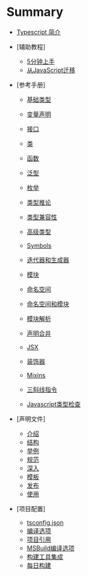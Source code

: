 # Summary

* [Typescript 简介](README.md)
* [辅助教程]

  * [5分钟上手](Tutorials/TypeScript-in-5-minutes.md)
  * [从JavaScript迁移](Tutorials/Migrating-from-Javascript.md)

* [参考手册]

  * [基础类型](HandBook/Basic-Types.md)

  * [变量声明](HandBook/Variable-Declarations.md)
  * [接口](HandBook/Interfaces.md)
  * [类](HandBook/Classes.md)
  * [函数](HandBook/Functions.md)
  * [泛型](HandBook/Generics.md)
  * [枚举](HandBook/Enums.md)
  * [类型推论](HandBook/Type-Inference.md)
  * [类型兼容性](HandBook/Type-Compatibility.md)
  * [高级类型](HandBook/Advanced-Types.md)
  * [Symbols](HandBook/Symbols.md)
  * [迭代器和生成器](HandBook/Iterators-and-Generators.md)
  * [模块](HandBook/Modules.md)
  * [命名空间](HandBook/Namespaces.md)
  * [命名空间和模块](HandBook/Namespaces-and-Modules.md)
  * [模块解析](HandBook/Module-Resolution.md)
  * [声明合并](HandBook/Declaration-merging.md)
  * [JSX](HandBook/JSX.md)
  * [装饰器](HandBook/Decorators.md)
  * [Mixins](HandBook/Mixins.md)
  * [三斜线指令](HandBook/Triple-Slash-Directives.md)
  * [Javascript类型检查](HandBoo/Type-Checking-Javascript-Files.md)

* [声明文件]
  * [介绍](Declaration-Files/Introduction.md)
  * [结构](Declaration-Files/Library-Structures.md)
  * [举例](Declaration-Files/By-Example.md)
  * [规范](Declaration-Files/Do's-and-Don'ts.md)
  * [深入](Declaration-Files/Deep-Dive.md)
  * [模板](Declaration-Files/Templates.md)
  * [发布](Declaration-Files/Publishing.md)
  * [使用](Declaration-Files/Consumption.md)

* [项目配置]
  * [tsconfig.json](Project-Configuration/tsconfig.json.md)
  * [编译选项](Project-Configuration/Compiler-Options.md)
  * [项目引用](Project-Configuration/Project-References.md)
  * [MSBuild编译选项](Project-Configuration/Compiler-Options-in-MSBuild.md)
  * [构建工具集成](Project-Configuration/Integrating-with-Build-Tools.md)
  * [每日构建](Project-Configuration/Nightly-Builts.md)